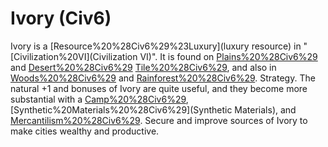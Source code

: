 # Ivory (Civ6)

 Ivory is a [Resource%20%28Civ6%29%23Luxury](luxury resource) in "[Civilization%20VI](Civilization VI)". It is found on [Plains%20%28Civ6%29](Plains) and [Desert%20%28Civ6%29](Desert) [Tile%20%28Civ6%29](tiles), and also in [Woods%20%28Civ6%29](Woods) and [Rainforest%20%28Civ6%29](Rainforests).
Strategy.
The natural +1 and bonuses of Ivory are quite useful, and they become more substantial with a [Camp%20%28Civ6%29](Camp), [Synthetic%20Materials%20%28Civ6%29](Synthetic Materials), and [Mercantilism%20%28Civ6%29](Mercantilism). Secure and improve sources of Ivory to make cities wealthy and productive.